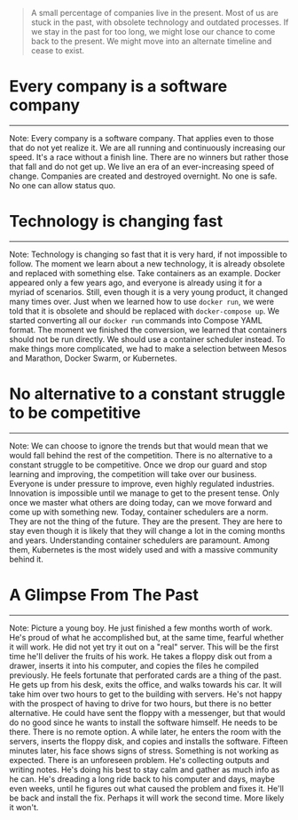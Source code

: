 <!-- .slide: data-background="../img/background/calendar.jpeg" -->
> A small percentage of companies live in the present. Most of us are stuck in the past, with obsolete technology and outdated processes. If we stay in the past for too long, we might lose our chance to come back to the present. We might move into an alternate timeline and cease to exist.


<!-- .slide: data-background="../img/background/source-code.jpeg" -->
# Every company is a software company

---

Note: Every company is a software company. That applies even to those that do not yet realize it. We are all running and continuously increasing our speed. It's a race without a finish line. There are no winners but rather those that fall and do not get up. We live an era of an ever-increasing speed of change. Companies are created and destroyed overnight. No one is safe. No one can allow status quo.


<!-- .slide: data-background="../img/background/calendar.jpeg" -->
# Technology is changing fast

---

Note: Technology is changing so fast that it is very hard, if not impossible to follow. The moment we learn about a new technology, it is already obsolete and replaced with something else. Take containers as an example. Docker appeared only a few years ago, and everyone is already using it for a myriad of scenarios. Still, even though it is a very young product, it changed many times over. Just when we learned how to use `docker run`, we were told that it is obsolete and should be replaced with `docker-compose up`. We started converting all our `docker run` commands into Compose YAML format. The moment we finished the conversion, we learned that containers should not be run directly. We should use a container scheduler instead. To make things more complicated, we had to make a selection between Mesos and Marathon, Docker Swarm, or Kubernetes.


<!-- .slide: data-background="../img/background/fight.jpg" -->
# No alternative to a constant struggle to be competitive

---

Note: We can choose to ignore the trends but that would mean that we would fall behind the rest of the competition. There is no alternative to a constant struggle to be competitive. Once we drop our guard and stop learning and improving, the competition will take over our business. Everyone is under pressure to improve, even highly regulated industries. Innovation is impossible until we manage to get to the present tense. Only once we master what others are doing today, can we move forward and come up with something new. Today, container schedulers are a norm. They are not the thing of the future. They are the present. They are here to stay even though it is likely that they will change a lot in the coming months and years. Understanding container schedulers are paramount. Among them, Kubernetes is the most widely used and with a massive community behind it.


<!-- .slide: data-background="../img/background/boy.jpeg" -->
# A Glimpse From The Past

---

Note: Picture a young boy. He just finished a few months worth of work. He's proud of what he accomplished but, at the same time, fearful whether it will work. He did not yet try it out on a "real" server. This will be the first time he'll deliver the fruits of his work. He takes a floppy disk out from a drawer, inserts it into his computer, and copies the files he compiled previously. He feels fortunate that perforated cards are a thing of the past. He gets up from his desk, exits the office, and walks towards his car. It will take him over two hours to get to the building with servers. He's not happy with the prospect of having to drive for two hours, but there is no better alternative. He could have sent the floppy with a messenger, but that would do no good since he wants to install the software himself. He needs to be there. There is no remote option. A while later, he enters the room with the servers, inserts the floppy disk, and copies and installs the software. Fifteen minutes later, his face shows signs of stress. Something is not working as expected. There is an unforeseen problem. He's collecting outputs and writing notes. He's doing his best to stay calm and gather as much info as he can. He's dreading a long ride back to his computer and days, maybe even weeks, until he figures out what caused the problem and fixes it. He'll be back and install the fix. Perhaps it will work the second time. More likely it won't.
